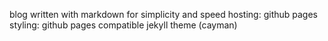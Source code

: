 blog
written with markdown for simplicity and speed
hosting: github pages
styling: github pages compatible jekyll theme (cayman)

